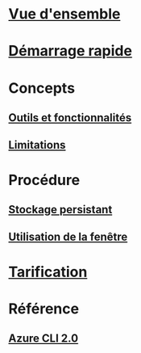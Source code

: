 # [Vue d'ensemble](overview.md)

# [Démarrage rapide](quickstart.md)

# Concepts
## [Outils et fonctionnalités](features.md)
## [Limitations](limitations.md)

# Procédure
## [Stockage persistant](persisting-shell-storage.md)
## [Utilisation de la fenêtre](using-the-shell-window.md)

# [Tarification](pricing.md)

# Référence
## [Azure CLI 2.0](/cli/azure) 
